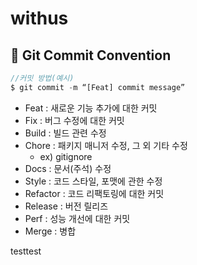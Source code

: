 # withus

## 📌 Git Commit Convention
```jsx
//커밋 방법(예시)
$ git commit -m “[Feat] commit message”
```
- Feat : 새로운 기능 추가에 대한 커밋
- Fix : 버그 수정에 대한 커밋
- Build : 빌드 관련 수정
- Chore : 패키지 매니저 수정, 그 외 기타 수정
    - ex) gitignore
- Docs : 문서(주석) 수정
- Style : 코드 스타일, 포맷에 관한 수정
- Refactor : 코드 리팩토링에 대한 커밋
- Release : 버전 릴리즈
- Perf : 성능 개선에 대한 커밋
- Merge : 병합

testtest
